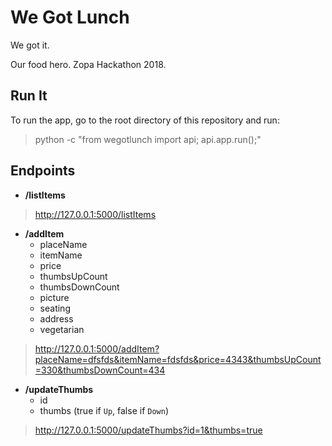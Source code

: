 # We Got Lunch

We got it.

Our food hero. Zopa Hackathon 2018.

## Run It

To run the app, go to the root directory of this repository and run:

> python -c "from wegotlunch import api; api.app.run();"

## Endpoints

  * **/listItems**

> http://127.0.0.1:5000/listItems

  * **/addItem**
      * placeName
      * itemName
      * price
      * thumbsUpCount
      * thumbsDownCount
      * picture
      * seating
      * address
      * vegetarian
      
> http://127.0.0.1:5000/addItem?placeName=dfsfds&itemName=fdsfds&price=4343&thumbsUpCount=330&thumbsDownCount=434

  * **/updateThumbs**
      * id
      * thumbs (true if `Up`, false if `Down`)

> http://127.0.0.1:5000/updateThumbs?id=1&thumbs=true

